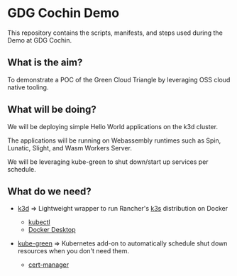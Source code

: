 # GDG Cochin Demo

This repository contains the scripts, manifests, and steps used during the Demo at GDG Cochin.

## What is the aim?

To demonstrate a POC of the Green Cloud Triangle by leveraging OSS cloud native tooling.

## What will be doing?

We will be deploying simple Hello World applications on the k3d cluster.

The applications will be running on Webassembly runtimes such as Spin, Lunatic, Slight, and Wasm Workers Server.

We will be leveraging kube-green to shut down/start up services per schedule.

## What do we need?

- [k3d](https://k3d.io) => Lightweight wrapper to run Rancher's [k3s](https://k3s.io) distribution on Docker
  - [kubectl](https://kubernetes.io/docs/tasks/tools/#kubectl)
  - [Docker Desktop](https://www.docker.com/products/docker-desktop/)

- [kube-green](https://kube-green.dev) => Kubernetes add-on to automatically schedule shut down resources when you don't need them.
  - [cert-manager](https://cert-manager.io/docs/installation/)

